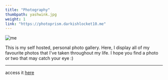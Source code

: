 ```yaml
---
title: "Photography"
thumbpath: yashwink.jpg
weight: 1
link: "https://photoprism.darkishlocket10.me"
---
```


![me](/yashwink.jpg)

This is my self hosted, personal photo gallery. Here, I display all of my favourite photos that I've taken throughout my life. I hope you find a photo or two that may catch your eye :)



---

access it [here](https://photoprism.darkishlocket10.me)